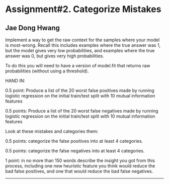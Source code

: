 # Assignment#2. Categorize Mistakes

## Jae Dong Hwang

Implement a way to get the raw context for the samples where your model is most-wrong. Recall this includes examples where the true answer was 1, but the model gives very low probabilities, and examples where the true answer was 0, but gives very high probabilities.

To do this you will need to have a version of model.fit that returns raw probabilities (without using a threshold).

HAND IN:

0.5 point: Produce a list of the 20 worst false positives made by running logistic regression on the initial train/test split with 10 mutual information features

0.5 points: Produce a list of the 20 worst false negatives made by running logistic regression on the initial train/test split with 10 mutual information features

Look at these mistakes and categories them:

0.5 points: categorize the false positives into at least 4 categories.

0.5 points: categorize the false negatives into at least 4 categories.

1 point: in no more than 150 words describe the insight you got from this process, including one new heuristic feature you think would reduce the bad false positives, and one that would reduce the bad false negatives.

***